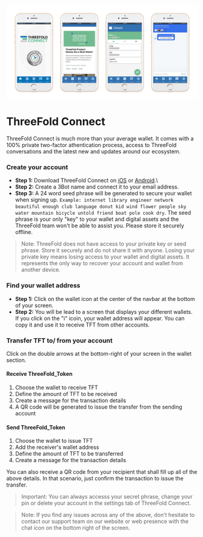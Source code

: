 
![alt](img/threefold_connect_4screens.jpg)

# ThreeFold Connect

ThreeFold Connect is much more than your average wallet. It comes with a 100% private two-factor athentication process, access to ThreeFold conversations and the latest new and updates around our ecosystem.

### Create your account

- **Step 1:** Download ThreeFold Connect on [iOS]((https://apps.apple.com/us/app/3bot-login/id1459845885)) or [Android](https://play.google.com/store/apps/details?id=org.jimber.threebotlogin&hl=en_US).\
- **Step 2:** Create a 3Bot name and connect it to your email address.
- **Step 3:** A 24 word seed phrase will be generated to secure your wallet when signing up. `Example: internet library engineer network beautiful enough club language donut kid wind flower people sky water mountain bicycle untold friend boat pole cook dry`. The seed phrase is your only "key" to your wallet and digital assets and the ThreeFold team won't be able to assist you. Please store it securely offline. 
  
> Note: ThreeFold does not have access to your private key or seed phrase. Store it securely and do not share it with anyone. Losing your private key means losing access to your wallet and digital assets. It represents the only way to recover your account and wallet from another device. 

### Find your wallet address

- **Step 1:** Click on the wallet icon at the center of the navbar at the bottom of your screen.
- **Step 2:** You will be lead to a screen that displays your different wallets. If you click on the "i" icoin, your wallet address will appear. You can copy it and use it to receive TFT from other accounts.

### Transfer TFT to/ from your account

Click on the double arrows at the bottom-right of your screen in the wallet section. 

#### Receive ThreeFold_Token

1. Choose the wallet to receive TFT 
2. Define the amount of TFT to be received
3. Create a message for the transaction details 
4. A QR code will be generated to issue the transfer from the sending account

#### Send ThreeFold_Token

1. Choose the wallet to issue TFT 
2. Add the receiver's wallet address
3. Define the amount of TFT to be transferred
4. Create a message for the transaction details 

You can also receive a QR code from your recipient that shall fill up all of the above details. In that scenario, just confirm the transaction to issue the transfer. 

> Important: You can always accesss your secret phrase, change your pin or delete your account in the settings tab of ThreeFold Connect.

> Note: If you find any issues across any of the above, don't hesitate to contact our support team on our website or web presence with the chat icon on the bottom right of the screen. 

